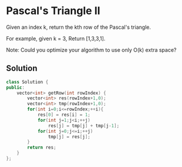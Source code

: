 # Pascal's Triangle II
Given an index k, return the kth row of the Pascal's triangle.

For example, given k = 3,
Return [1,3,3,1].

Note:
Could you optimize your algorithm to use only O(k) extra space?

## Solution

```cpp
class Solution {
public:
    vector<int> getRow(int rowIndex) {
        vector<int> res(rowIndex+1,0);
        vector<int> tmp(rowIndex+1,0);
        for(int i=0;i<=rowIndex;++i){
            res[0] = res[i] = 1;
            for(int j=1;j<i;++j)
                res[j] = tmp[j] + tmp[j-1];
            for(int j=0;j<=i;++j)
                tmp[j] = res[j];
        }
        return res;
    }
};
```